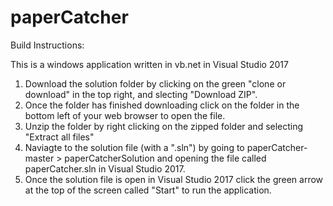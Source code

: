 # paperCatcher

Build Instructions:

This is a windows application written in vb.net in Visual Studio 2017

1. Download the solution folder by clicking on the green "clone or download" in the top right, and slecting "Download ZIP".
2. Once the folder has finished downloading click on the folder in the bottom left of your web browser to open the file.
3. Unzip the folder by right clicking on the zipped folder and selecting "Extract all files"
4. Naviagte to the solution file (with a ".sln") by going to paperCatcher-master > paperCatcherSolution and opening the file called paperCatcher.sln in Visual Studio 2017.
5. Once the solution file is open in Visual Studio 2017 click the green arrow at the top of the screen called "Start" to run the application.
